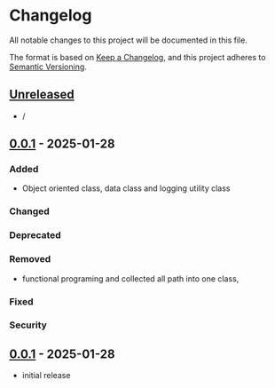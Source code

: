 # Changelog

All notable changes to this project will be documented in this file.

The format is based on [Keep a Changelog],
and this project adheres to [Semantic Versioning].

## [Unreleased]

- /

## [0.0.1] - 2025-01-28

### Added

- Object oriented class, data class and logging utility class 

### Changed

### Deprecated

### Removed
- functional programing and collected all path into one class,

### Fixed

### Security

## [0.0.1] - 2025-01-28

- initial release

<!-- Links -->
[keep a changelog]: https://keepachangelog.com/en/1.0.0/
[semantic versioning]: https://semver.org/spec/v2.0.0.html

<!-- Versions -->
[unreleased]: https://github.com/fraol869/ROAD_LIFE_DRIVING_GAME/compare/v0.0.2...HEAD
[0.0.2]: https://github.com/fraol869/ROAD_LIFE_DRIVING_GAME/compare/v0.0.1...v0.0.2
[0.0.1]: https://github.com/fraol869/ROAD_LIFE_DRIVING_GAME/releases/tag/v0.0.1
